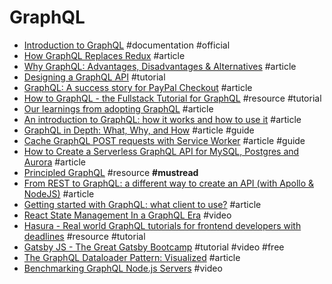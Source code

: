 # GraphQL

- [Introduction to GraphQL](https://graphql.org/learn) #documentation #official
- [How GraphQL Replaces Redux](https://hackernoon.com/how-graphql-replaces-redux-3fff8289221d) #article
- [Why GraphQL: Advantages, Disadvantages & Alternatives](https://www.robinwieruch.de/why-graphql-advantages-disadvantages-alternatives) #article
- [Designing a GraphQL API](https://gist.github.com/swalkinshaw/3a33e2d292b60e68fcebe12b62bbb3e2) #tutorial
- [GraphQL: A success story for PayPal Checkout](https://medium.com/paypal-engineering/graphql-a-success-story-for-paypal-checkout-3482f724fb53) #article
- [How to GraphQL - the Fullstack Tutorial for GraphQL](https://www.howtographql.com) #resource #tutorial
- [Our learnings from adopting GraphQL](https://medium.com/netflix-techblog/our-learnings-from-adopting-graphql-f099de39ae5f) #article
- [An introduction to GraphQL: how it works and how to use it](https://medium.freecodecamp.org/an-introduction-to-graphql-how-it-works-and-how-to-use-it-91162ecd72d0) #article 
- [GraphQL in Depth: What, Why, and How](https://ponyfoo.com/articles/graphql-in-depth-what-why-and-how) #article #guide
- [Cache GraphQL POST requests with Service Worker](https://medium.com/@jono/cache-graphql-post-requests-with-service-worker-100a822a388a) #article #guide
- [How to Create a Serverless GraphQL API for MySQL, Postgres and Aurora](https://serverless.com/blog/graphql-api-mysql-postgres-aurora) #article
- [Principled GraphQL](https://principledgraphql.com) #resource **#mustread**
- [From REST to GraphQL: a different way to create an API (with Apollo & NodeJS)](https://blog.logrocket.com/from-rest-to-graphql) #article
- [Getting started with GraphQL: what client to use?](https://javascriptplayground.com/using-graphql-without-a-client) #article
- [React State Management In a GraphQL Era](https://www.youtube.com/watch?v=Q54YDGC_t3Y) #video
- [Hasura - Real world GraphQL tutorials for frontend developers with deadlines](https://learn.hasura.io) #resource #tutorial
- [Gatsby JS - The Great Gatsby Bootcamp](https://www.youtube.com/watch?v=8t0vNu2fCCM) #tutorial #video #free
- [The GraphQL Dataloader Pattern: Visualized](https://medium.com/@__xuorig__/the-graphql-dataloader-pattern-visualized-3064a00f319f) #article
- [Benchmarking GraphQL Node.js Servers](https://www.youtube.com/watch?v=JbV7MCeEPb8) #video
